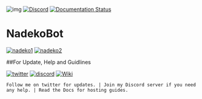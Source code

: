 ![img](https://ci.appveyor.com/api/projects/status/gmu6b3ltc80hr3k9?svg=true)
[![Discord](https://discordapp.com/api/guilds/117523346618318850/widget.png)](https://discord.gg/0ehQwTK2RBjAxzEY)
[![Documentation Status](https://readthedocs.org/projects/nadekobot/badge/?version=latest)](http://nadekobot.readthedocs.io/en/1.0/?badge=latest)
# NadekoBot
[![nadeko1](https://cdn.discordapp.com/attachments/155726317222887425/252095170676391936/A1.jpg)](https://discordapp.com/oauth2/authorize?client_id=170254782546575360&scope=bot&permissions=66186303)
[![nadeko2](https://cdn.discordapp.com/attachments/155726317222887425/252095207514832896/A2.jpg)](http://nadekobot.readthedocs.io/en/1.0/Commands%20List/)

##For Update, Help and Guidlines

[![twitter](https://cdn.discordapp.com/attachments/155726317222887425/252106136742789120/Twitter_Logo_Blue.png)](https://twitter.com/TheNadekoBot) [![discord](https://cdn.discordapp.com/attachments/155726317222887425/252105570532720640/Discord-Logo-Color.png)](https://discord.gg/0ehQwTK2RBjAxzEY) [![Wiki](https://cdn.discordapp.com/attachments/155726317222887425/252098644390445057/read_the_docs.png)](http://nadekobot.readthedocs.io/en/1.0/)

`Follow me on twitter for updates. | Join my Discord server if you need any help. | Read the Docs for hosting guides.`
